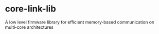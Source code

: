 # core-link-lib
A low level firmware library for efficient memory-based communication on multi-core architectures
